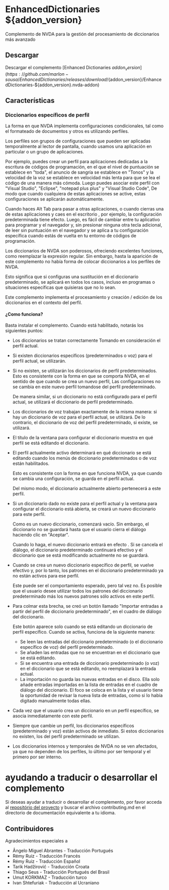 # EnhancedDictionaries ${addon_version}
Complemento de NVDA para la gestión del procesamiento de diccionarios más avanzado

## Descargar
Descargar el complemento [Enhanced Dictionaries ${addon_version}](https://github.com/marlon-sousa/EnhancedDictionaries/releases/download/${addon_version}/EnhancedDictionaries-${addon_version}.nvda-addon)

## Características

### Diccionarios específicos de perfil
La forma en que NVDA implementa configuraciones condicionales, tal como  el formateado de documentos y otros es utilizando perfiles.

Los perfiles son grupos de configuraciones que pueden ser aplicadas temporalmente al lector de pantalla, cuando usamos una aplicación en particular o un grupo de aplicaciones.

Por ejemplo, puedes  crear un perfil para aplicaciones dedicadas a la escritura de códigos de programación, en el que el nivel de puntuación se establece en "toda", el anuncio de sangría se establece en "Tonos" y la velocidad de la voz  se establece en velocidad más lenta para que se lea el código de una manera más cómoda. Luego puedes asociar este perfil con "Visual Studio", "Eclipse", "notepad plus plus" y "Visual Studio Code", De modo que cuando cualquiera de estas aplicaciones se active, estas configuraciones se aplicarán automáticamente.

Cuando haces Alt Tab para pasar a otras aplicaciones, o cuando cierras una de estas aplicaciones y caes en el escritorio , por ejemplo, la configuración  predeterminada tiene efecto. Luego, es fácil de cambiar entre  tu aplicativo para programar y el navegador y, sin presionar ninguna otra tecla adicional, de leer sin puntuación en el navegador y se aplica a tu configuración específica cuando estás de vuelta en    tu entorno de códigos de programación.

Los diccionarios de NVDA son poderosos, ofreciendo excelentes funciones, como reemplazar la expresión regular. Sin embargo, hasta la aparición de  este complemento no había  forma de colocar diccionarios a los perfiles de NVDA.

Esto significa que si configuras una sustitución en el diccionario predeterminado, se aplicará en todos los casos, incluso en programas o situaciones específicas que quisieras que no lo sean.

Este complemento implementa el procesamiento y creación / edición de los diccionarios en el contexto del perfil.

#### ¿Como funciona?

Basta instalar el complemento. Cuando está habilitado, notarás los siguientes puntos:

* Los diccionarios se tratan correctamente Tomando en consideración el perfil actual.
* Si existen diccionarios específicos (predeterminados o voz) para el perfil actual, se utilizarán.
* Si no existen, se utilizarán los diccionarios de perfil predeterminados. Esto es consistente con la forma en que se comporta NVDA, en el sentido de que cuando se crea un nuevo perfil, Las configuraciones no se  cambia en este nuevo perfil tomandose del perfil predeterminado.

    De manera similar, si un diccionario no está configurado para el perfil actual, se utilizará el diccionario de perfil predeterminado.

* Los diccionarios de voz trabajan exactamente de la misma manera: si hay un diccionario de voz para el perfil actual, se utilizará. De lo contrario, el diccionario de  voz del perfil predeterminado, si existe, se utilizará.
* El título de la ventana para configurar el diccionario muestra en qué perfil se está editando el diccionario.
* El perfil actualmente activo determinará en qué diccionario  se está editando cuando los menús de diccionario predeterminados o de voz están habilitados.

    Esto es consistente con la forma en que funciona NVDA, ya que cuando se cambia una configuración, se guarda en el perfil actual.

    Del mismo modo, el diccionario actualmente abierto pertenecerá a este perfil.

* Si un diccionario dado no existe para el perfil actual y la ventana para configurar el diccionario está abierta, se creará un nuevo diccionario para este perfil.

    Como es un nuevo diccionario, comenzará vacío. Sin embargo, el diccionario no se guardará hasta que el usuario cierra el diálogo haciendo clic en "Aceptar".

    Cuando lo haga, el nuevo diccionario entrará en efecto . Si se cancela el diálogo, el diccionario predeterminado continuará efectivo y el diccionario que se está modificando actualmente no se guardará.

* Cuando se crea un nuevo diccionario específico de perfil, se vuelve efectivo y, por lo tanto, los patrones en el diccionario predeterminado ya no están activos para ese perfil.

    Este puede ser el comportamiento esperado, pero tal vez no. Es posible que el usuario  desee utilizar todos los patrones del diccionario  predeterminado más los nuevos patrones sólo activos en este perfil.

* Para colmar esta brecha, se creó un botón llamado "Importar entradas a partir del perfil de diccionario predeterminado", en el cuadro de diálogo del diccionario.

    Este botón aparece solo cuando se está editando un diccionario de perfil específico. Cuando se activa, funciona de la siguiente manera:

    - Se leen las entradas del diccionario predeterminado (o el diccionario específico de voz) del perfil predeterminado.
    - Se añaden las entradas que no se encuentran en el diccionario que se está editando.
    - Si se encuentra una entrada de diccionario predeterminado (o voz) en el diccionario que se está editando, no reemplazará la entrada actual.
    - La importación no guarda las nuevas entradas en el disco. Ella solo añade entradas importadas en la lista de entradas en el cuadro de diálogo del diccionario. El foco se coloca en la lista y el usuario tiene la oportunidad de revisar la nueva lista de entradas, como si lo había digitado manualmente todas ellas.

* Cada vez que el usuario crea un diccionario en un perfil específico, se asocia inmediatamente con este perfil.
* Siempre que cambie un perfil, los diccionarios específicos (predeterminado y voz) están activos de inmediato. Si estos diccionarios no existen, los del perfil predeterminado se utilizan.
* Los diccionarios internos y temporales de NVDA no se ven afectados, ya que no dependen de los perfiles, lo último por ser temporal y el primero por ser interno.

# ayudando a traducir o desarrollar el complemento

Si deseas ayudar a traducir o desarrollar el complemento, por favor  acceda al [repositório del proyecto](https://github.com/marlon-sousa/EnhancedDictionaries) y buscar el archivo contributing.md en el directorio de documentación equivalente a tu idioma.

## Contribuidores

Agradecimientos especiales a

* Ângelo Miguel Abrantes - Traducción Portugués
* Rémy Ruiz - Traducción Francés
* Rémy Ruiz - Traducción Español
* Tarik Hadžirović - Traducción Croata
*  Thiago Seus - Traducción Portugués del Brasil
* Umut KORKMAZ - Traducción turco
* Ivan Shtefuriak - Traducción al Ucraniano
